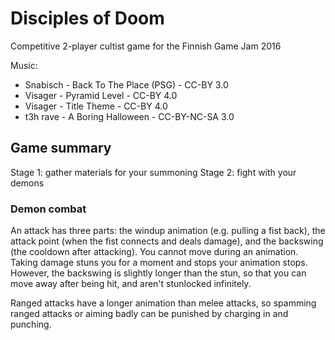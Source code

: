# Disciples of Doom
Competitive 2-player cultist game for the Finnish Game Jam 2016


Music:

* Snabisch - Back To The Place (PSG) - CC-BY 3.0
* Visager - Pyramid Level -  CC-BY 4.0
* Visager - Title Theme - CC-BY 4.0
* t3h rave - A Boring Halloween - CC-BY-NC-SA 3.0 

## Game summary

Stage 1: gather materials for your summoning
Stage 2: fight with your demons

### Demon combat

An attack has three parts: the windup animation (e.g. pulling a fist back), the attack point (when the fist connects and deals damage), and the backswing (the cooldown after attacking). You cannot move during an animation. Taking damage stuns you for a moment and stops your animation stops. However, the backswing is slightly longer than the stun, so that you can move away after being hit, and aren't stunlocked infinitely.


Ranged attacks have a longer animation than melee attacks, so spamming ranged attacks or aiming badly can be punished by charging in and punching.
